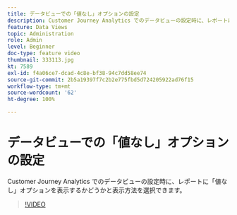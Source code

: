 ```yaml
---
title: データビューでの「値なし」オプションの設定
description: Customer Journey Analytics でのデータビューの設定時に、レポートに「値なし」オプションを表示するかどうかと表示方法を選択できます。
feature: Data Views
topic: Administration
role: Admin
level: Beginner
doc-type: feature video
thumbnail: 333113.jpg
kt: 7589
exl-id: f4a06ce7-dcad-4c8e-bf38-94c7dd58ee74
source-git-commit: 2b5a19397f7c2b2e775fbd5d724205922ad76f15
workflow-type: tm+mt
source-wordcount: '62'
ht-degree: 100%

---
```


# データビューでの「値なし」オプションの設定

Customer Journey Analytics でのデータビューの設定時に、レポートに「値なし」オプションを表示するかどうかと表示方法を選択できます。

>[!VIDEO](https://video.tv.adobe.com/v/333113/?quality=12&learn=on)
